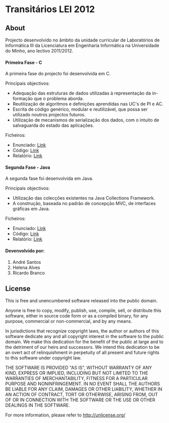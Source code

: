 Transitários LEI 2012
==========
## About

Projecto desenvolvido no âmbito da unidade curricular de Laboratórios de Informática III da Licenciatura em Engenharia Informática na Universidade do Minho, ano lectivo 2011/2012.

#### Primeira Fase - C

A primeira fase do projecto foi desenvolvida em C.

Principais objectivos:

* Adequação das estruturas de dados utilizadas à representação da in- formação que o problema aborda.
* Reutilização de algoritmos e definições aprendidas nas UC's de PI e AC.
* Escrita de código genérico, modular e reutilizável, que possa ser utilizado noutros projectos futuros.
* Utilização de mecanismos de serialização dos dados, com o intuito de salvaguarda do estado das aplicações.

Ficheiros:

* Enunciado: [Link](https://dl.dropboxusercontent.com/u/13351850/Github/Relatorios/projectoLI3_2011_12.pdf)
* Código: [Link](/C)
* Relatório: [Link](https://dl.dropboxusercontent.com/u/13351850/Github/Relatorios/relatorio-tl-c.pdf)

#### Segunda Fase - Java

A segunda fase foi desenvolvida em Java.

Principais objectivos:

* Utilização das colecções existentes na Java Collections Framework.
* A construção, baseada no padrão de concepção MVC, de interfaces gráficas em Java.

Ficheiros:

* Enunciado: [Link](https://dl.dropboxusercontent.com/u/13351850/Github/Relatorios/projecto_Java_LI3_1112.pdf)
* Código: [Link](/java)
* Relatório: [Link](https://dl.dropboxusercontent.com/u/13351850/Github/Relatorios/relatorio-tl-java.pdf)

#### Devenvolvido por:

1. André Santos
2. Helena Alves
3. Ricardo Branco

## License

This is free and unencumbered software released into the public domain.

Anyone is free to copy, modify, publish, use, compile, sell, or distribute this software, either in source code form or as a compiled binary, for any purpose, commercial or non-commercial, and by any means.

In jurisdictions that recognize copyright laws, the author or authors of this software dedicate any and all copyright interest in the software to the public domain. We make this dedication for the benefit of the public at large and to the detriment of our heirs and successors. We intend this dedication to be an overt act of relinquishment in perpetuity of all present and future rights to this software under copyright law.

THE SOFTWARE IS PROVIDED "AS IS", WITHOUT WARRANTY OF ANY KIND, EXPRESS OR IMPLIED, INCLUDING BUT NOT LIMITED TO THE WARRANTIES OF MERCHANTABILITY, FITNESS FOR A PARTICULAR PURPOSE AND NONINFRINGEMENT. IN NO EVENT SHALL THE AUTHORS BE LIABLE FOR ANY CLAIM, DAMAGES OR OTHER LIABILITY, WHETHER IN AN ACTION OF CONTRACT, TORT OR OTHERWISE, ARISING FROM, OUT OF OR IN CONNECTION WITH THE SOFTWARE OR THE USE OR OTHER DEALINGS IN THE SOFTWARE.

For more information, please refer to http://unlicense.org/
